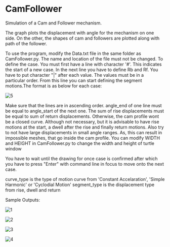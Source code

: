 # CamFollower
Simulation of a Cam and Follower mechanism.

The graph plots the displacement with angle for the mechanism on one side. On the other, the shapes of cam and followers are plotted along with path of the follower.

To use the program, modify the Data.txt file in the same folder as CamFollower.py. The name and location of the file must not be changed.
To define the case. You must first have a line with character '#'. This indicates the start of a new case.
In the next line you have to define Rb and Rf. You have to put character "|" after each value. The values must be in a particular order.
From this line you can start defining the segment motions.The format is as below for each case:

![5](https://user-images.githubusercontent.com/60822455/208420926-3139a2e0-4674-44a6-9cb9-1c4c43dc2b15.PNG)

Make sure that the lines are in ascending order. angle_end of one line must be equal to angle_start of the next one. The sum of rise displacements must be equal
to sum of return displacements. Otherwise, the cam profile wont be a closed curve.
Although not necessary, but it is advisable to have rise motions at the start, a dwell after the rise and finally return motions.
Also try to not have large displacements in small angle ranges. As, this can result in impossible meshes, that go inside the cam profile.
You can modify WIDTH and HEIGHT in CamFollower.py to change the width and height of turtle window

You have to wait until the drawing for once case is confirmed after which you have to press "Enter" with command line in focus to move onto the next case.

curve_type is the type of motion curve from 'Constant Accelaration', 'Simple Harmonic' or 'Cyclodial Motion'
segment_type is the displacement type from rise, dwell and return

Sample Outputs:

![1](https://user-images.githubusercontent.com/60822455/208420276-f65fd51c-391a-4d71-aaf5-6df71c4d68c1.PNG)

![2](https://user-images.githubusercontent.com/60822455/208420283-c6628b8a-3488-41de-8467-d2ae489748ee.PNG)

![3](https://user-images.githubusercontent.com/60822455/208420285-5234f5a5-83bb-49b1-8513-ec0b1d30824c.PNG)

![4](https://user-images.githubusercontent.com/60822455/208420288-186e61b4-7a17-479d-89c2-afac028f94d8.PNG)
